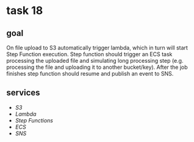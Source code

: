 # task 18

## goal

On file upload to S3 automatically trigger lambda, which in turn will start Step Function execution. Step
function should trigger an ECS task processing the uploaded file and simulating long processing step (e.g. processing
the file and uploading it to another bucket/key). After the job finishes step function should resume and publish an
event to SNS.

## services

-   _S3_
-   _Lambda_
-   _Step Functions_
-   _ECS_
-   _SNS_
